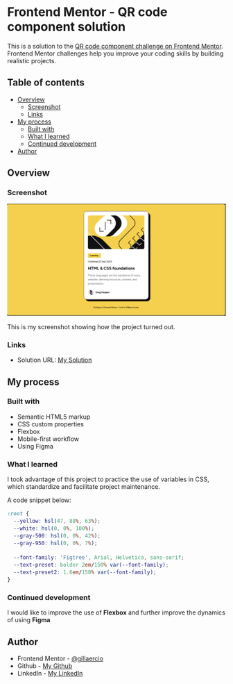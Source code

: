 # Frontend Mentor - QR code component solution

This is a solution to the [QR code component challenge on Frontend Mentor](https://www.frontendmentor.io/learning-paths/getting-started-on-frontend-mentor-XJhRWRREZd/steps/66ffdb3f5832c087f25bf3e4/challenge/start). Frontend Mentor challenges help you improve your coding skills by building realistic projects. 

## Table of contents

- [Overview](#overview)
  - [Screenshot](#screenshot)
  - [Links](#links)
- [My process](#my-process)
  - [Built with](#built-with)
  - [What I learned](#what-i-learned)
  - [Continued development](#continued-development)
- [Author](#author)

## Overview

### Screenshot

![design](./assets/images/screenshot.png)

This is my screenshot showing how the project turned out. 

### Links

- Solution URL: [My Solution](https://github.com/gillaercio/blog-preview-card-main)

## My process

### Built with

- Semantic HTML5 markup
- CSS custom properties
- Flexbox
- Mobile-first workflow
- Using Figma

### What I learned

I took advantage of this project to practice the use of variables in CSS, which standardize and facilitate project maintenance.

A code snippet below:

```css
:root {
  --yellow: hsl(47, 88%, 63%);
  --white: hsl(0, 0%, 100%);
  --gray-500: hsl(0, 0%, 42%);
  --gray-950: hsl(0, 0%, 7%);

  --font-family: 'Figtree', Arial, Helvetica, sans-serif;
  --text-preset: bolder 2em/150% var(--font-family);
  --text-preset2: 1.6em/150% var(--font-family);
}
```

### Continued development

I would like to improve the use of **Flexbox** and further improve the dynamics of using **Figma**

## Author

- Frontend Mentor - [@gillaercio](https://www.frontendmentor.io/profile/gillaercio)
- Github - [My Github](https://github.com/gillaercio)
- LinkedIn - [My LinkedIn](https://www.linkedin.com/in/gildman-la%C3%A9rcio/)


